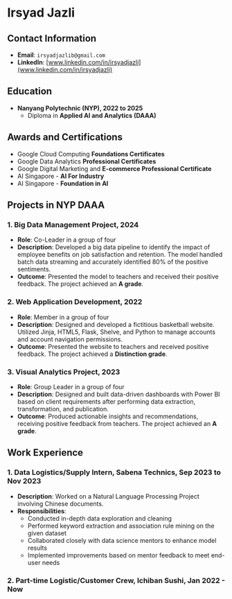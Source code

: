 # Irsyad Jazli

## **Contact Information**

- **Email**: `irsyadjazlib@gmail.com`
- **LinkedIn**: [www.linkedin.com/in/irsyadjazli](www.linkedin.com/in/irsyadjazli)

## **Education**

- **Nanyang Polytechnic (NYP), 2022 to 2025**
  - Diploma in **Applied AI and Analytics (DAAA)**

## **Awards and Certifications**

- Google Cloud Computing **Foundations Certificates**
- Google Data Analytics **Professional Certificates**
- Google Digital Marketing and **E-commerce Professional Certificate**
- AI Singapore - **AI For Industry**
- AI Singapore - **Foundation in AI**

## **Projects in NYP DAAA**

### 1. Big Data Management Project, 2024

- **Role**: Co-Leader in a group of four
- **Description**: Developed a big data pipeline to identify the impact of employee benefits on job satisfaction and retention. The model handled batch data streaming and accurately identified 80% of the positive sentiments.
- **Outcome**: Presented the model to teachers and received their positive feedback. The project achieved an **A grade**.

### 2. Web Application Development, 2022

- **Role**: Member in a group of four
- **Description**: Designed and developed a fictitious basketball website. Utilized Jinja, HTML5, Flask, Shelve, and Python to manage accounts and account navigation permissions.
- **Outcome**: Presented the website to teachers and received positive feedback. The project achieved a **Distinction grade**.

### 3. Visual Analytics Project, 2023

- **Role**: Group Leader in a group of four
- **Description**: Designed and built data-driven dashboards with Power BI based on client requirements after performing data extraction, transformation, and publication.
- **Outcome**: Produced actionable insights and recommendations, receiving positive feedback from teachers. The project achieved an **A grade**.

## **Work Experience**

### 1. Data Logistics/Supply Intern, Sabena Technics, Sep 2023 to Nov 2023

- **Description**: Worked on a Natural Language Processing Project involving Chinese documents.
- **Responsibilities**:
  - Conducted in-depth data exploration and cleaning
  - Performed keyword extraction and association rule mining on the given dataset
  - Collaborated closely with data science mentors to enhance model results
  - Implemented improvements based on mentor feedback to meet end-user needs

### 2. Part-time Logistic/Customer Crew, Ichiban Sushi, Jan 2022 - Now
